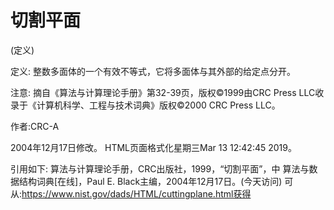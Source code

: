 # 切割平面


(定义)



定义:
整数多面体的一个有效不等式，它将多面体与其外部的给定点分开。



注意:
摘自《算法与计算理论手册》第32-39页，版权©1999由CRC Press LLC收录于《计算机科学、工程与技术词典》版权©2000 CRC Press LLC。


作者:CRC-A







2004年12月17日修改。
HTML页面格式化星期三Mar 13 12:42:45 2019。



引用如下:
算法与计算理论手册，CRC出版社，1999，“切割平面”，中
算法与数据结构词典[在线]，Paul E. Black主编，2004年12月17日。(今天访问)
可从:https://www.nist.gov/dads/HTML/cuttingplane.html获得